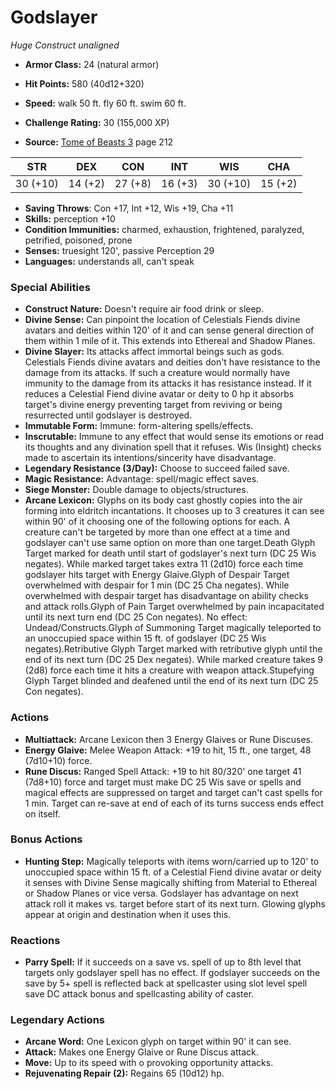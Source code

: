 # Godslayer

*Huge* *Construct* *unaligned*

- **Armor Class:** 24 (natural armor)
- **Hit Points:** 580 (40d12+320)
- **Speed:** walk 50 ft. fly 60 ft. swim 60 ft.

- **Challenge Rating:** 30 (155,000 XP)
- **Source:** [Tome of Beasts 3](https://koboldpress.com/kpstore/product/tome-of-beasts-3-for-5th-edition/) page 212

| STR | DEX | CON | INT | WIS | CHA |
| --- | --- | --- | --- | --- | --- |
| 30 (+10) | 14 (+2) | 27 (+8) | 16 (+3) | 30 (+10) | 15 (+2) |

- **Saving Throws**: Con +17, Int +12, Wis +19, Cha +11
- **Skills:** perception +10
- **Condition Immunities:** charmed, exhaustion, frightened, paralyzed, petrified, poisoned, prone
- **Senses:** truesight 120', passive Perception 29
- **Languages:** understands all, can't speak

### Special Abilities

- **Construct Nature:** Doesn't require air food drink or sleep.
- **Divine Sense:** Can pinpoint the location of Celestials Fiends divine avatars and deities within 120' of it and can sense general direction of them within 1 mile of it. This extends into Ethereal and Shadow Planes.
- **Divine Slayer:** Its attacks affect immortal beings such as gods. Celestials Fiends divine avatars and deities don't have resistance to the damage from its attacks. If such a creature would normally have immunity to the damage from its attacks it has resistance instead. If it reduces a Celestial Fiend divine avatar or deity to 0 hp it absorbs target's divine energy preventing target from reviving or being resurrected until godslayer is destroyed.
- **Immutable Form:** Immune: form-altering spells/effects.
- **Inscrutable:** Immune to any effect that would sense its emotions or read its thoughts and any divination spell that it refuses. Wis (Insight) checks made to ascertain its intentions/sincerity have disadvantage.
- **Legendary Resistance (3/Day):** Choose to succeed failed save.
- **Magic Resistance:** Advantage: spell/magic effect saves.
- **Siege Monster:** Double damage to objects/structures.
- **Arcane Lexicon:** Glyphs on its body cast ghostly copies into the air forming into eldritch incantations. It chooses up to 3 creatures it can see within 90' of it choosing one of the following options for each. A creature can't be targeted by more than one effect at a time and godslayer can't use same option on more than one target.Death Glyph Target marked for death until start of godslayer's next turn (DC 25 Wis negates). While marked target takes extra 11 (2d10) force each time godslayer hits target with Energy Glaive.Glyph of Despair Target overwhelmed with despair for 1 min (DC 25 Cha negates). While overwhelmed with despair target has disadvantage on ability checks and attack rolls.Glyph of Pain Target overwhelmed by pain incapacitated until its next turn end (DC 25 Con negates). No effect: Undead/Constructs.Glyph of Summoning Target magically teleported to an unoccupied space within 15 ft. of godslayer (DC 25 Wis negates).Retributive Glyph Target marked with retributive glyph until the end of its next turn (DC 25 Dex negates). While marked creature takes 9 (2d8) force each time it hits a creature with weapon attack.Stupefying Glyph Target blinded and deafened until the end of its next turn (DC 25 Con negates).

### Actions

- **Multiattack:** Arcane Lexicon then 3 Energy Glaives or Rune Discuses.
- **Energy Glaive:** Melee Weapon Attack: +19 to hit, 15 ft., one target, 48 (7d10+10) force.
- **Rune Discus:** Ranged Spell Attack: +19 to hit 80/320' one target 41 (7d8+10) force and target must make DC 25 Wis save or spells and magical effects are suppressed on target and target can't cast spells for 1 min. Target can re-save at end of each of its turns success ends effect on itself.

### Bonus Actions

- **Hunting Step:** Magically teleports with items worn/carried up to 120' to unoccupied space within 15 ft. of a Celestial Fiend divine avatar or deity it senses with Divine Sense magically shifting from Material to Ethereal or Shadow Planes or vice versa. Godslayer has advantage on next attack roll it makes vs. target before start of its next turn. Glowing glyphs appear at origin and destination when it uses this.

### Reactions

- **Parry Spell:** If it succeeds on a save vs. spell of up to 8th level that targets only godslayer spell has no effect. If godslayer succeeds on the save by 5+ spell is reflected back at spellcaster using slot level spell save DC attack bonus and spellcasting ability of caster.



### Legendary Actions

- **Arcane Word:** One Lexicon glyph on target within 90' it can see.
- **Attack:** Makes one Energy Glaive or Rune Discus attack.
- **Move:** Up to its speed with o provoking opportunity attacks.
- **Rejuvenating Repair (2):** Regains 65 (10d12) hp.
